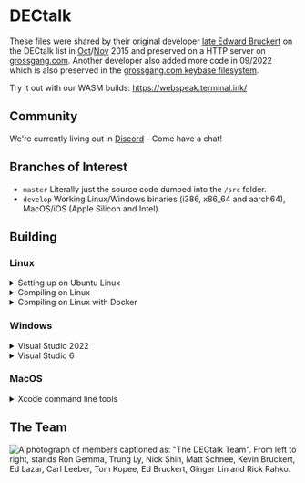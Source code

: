 # DECtalk

These files were shared by their original developer [late Edward Bruckert](https://bluegrasspals.com/pipermail/dectalk/2020-June/005253.html) on the DECtalk list in [Oct](https://bluegrasspals.com/pipermail/dectalk/2015-October/004517.html)/[Nov](https://bluegrasspals.com/pipermail/dectalk/2015-November/004535.html) 2015 and preserved on a HTTP server on [grossgang.com](http://datajake.braillescreen.net/tts/DECtalk%20source%20code%20archive/Ad%202.zip). Another developer also added more code in 09/2022 which is also preserved in the [grossgang.com keybase filesystem](http://datajake.braillescreen.net/tts/DECtalk%20source%20code%20archive/).

Try it out with our WASM builds: https://webspeak.terminal.ink/

## Community

We're currently living out in [Discord](https://discordapp.com/invite/wHgdmf4) - Come have a chat!

## Branches of Interest

- `master` Literally just the source code dumped into the `/src` folder.
- `develop` Working Linux/Windows binaries (i386, x86_64 and aarch64), MacOS/iOS (Apple Silicon and Intel).

## Building

### Linux

<details>
<summary>Setting up on Ubuntu Linux</summary>

If you're building on Ubuntu, obtain the following dependencies:

```sh
apt-get install build-essential libasound2-dev libpulse-dev libgtk2.0-dev unzip git
```

(libgtk2.0-dev is only needed if you want the graphical frontend, libasound2-dev if you want ALSA sound output and libpulse-dev if you want pulseaudio audio-output)

</details>
<details>
<summary>Compiling on Linux</summary>

```sh
# Run all these commands in the /src directory...
# Generates configure files
autoreconf -si

# Executes configure files
./configure

# Builds DECtalk with ALL cores (remove -j for single core)
make -j
```

The built files will be found in the `/dist` folder.

</details>
<details>
<summary>Compiling on Linux with Docker</summary>

To build DECtalk without setting up a local build environment, run `sudo docker-compose up`
(and make sure you have Docker and docker-compose installed!)

</details>

### Windows

<details>
<summary>Visual Studio 2022</summary>

Install Visual Studio 2022, enabling the "Desktop development with C++" workload from the Visual Studio Installer.

Optionally, also install the ARM64 build tools (untested) to create ARM64 binaries for Windows on ARM.

You can then open [`\src\DECtalk.sln`](./src/DECtalk.sln) in Visual Studio.

</details>

<details>
<summary>Visual Studio 6</summary>

#### Setup

There's a great article on CodeProject which explains how to install Visual Studio 6.0 from scratch.
[Read it here](https://www.codeproject.com/Articles/1191047/Install-Visual-Studio-on-Windows)

You will also need to add your `vcvars32.bat` file to the environment variables.
Do this by adding `C:\Program Files (x86)\Microsoft Visual Studio\VC98\Bin` to your Windows system `PATH`.

#### Compilation

The [`\devops\vs6\dt_buildall.bat`](./devops/vs6/dt_buildall.bat)
file is a great place to get started if you want to build individual components of DECtalk.

If you want to compile all files, execute the `\devops\vs6\dt_buildall.bat` file
from the root of the project folder.

You can then collate all files together by executing the `\devops\vs6\dt_copyfiles.bat` file.

</details>

### MacOS
<details>
<summary>Xcode command line tools</summary>

#### Setup
Install Xcode command line tools. From the terminal:

```% xcode-select --install```

Or you may trigger an install by typing any of the following from the terminal:

```git```

```clang```

```gcc```


#### Compilation
```
cd src/
./configure
make -j
```

The built files will be found in the `/dist` folder.

</details>

## The Team

![A photograph of members captioned as: "The DECtalk Team". From left to right, stands Ron Gemma, Trung Ly, Nick Shin, Matt Schnee, Kevin Bruckert, Ed Lazar, Carl Leeber, Tom Kopee, Ed Bruckert, Ginger Lin and Rick Rahko.](./src/samples/speak/TEAM03.BMP "The original DECtalk developers!")
